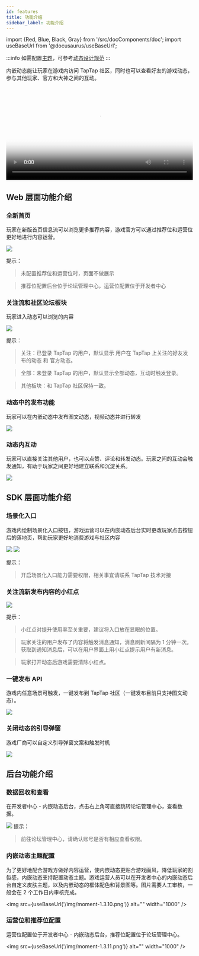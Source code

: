 ```yaml
---
id: features
title: 功能介绍
sidebar_label: 功能介绍
---
```

import {Red, Blue, Black, Gray} from '/src/docComponents/doc';
import useBaseUrl from '@docusaurus/useBaseUrl';

:::info
如需配置[主题](#内嵌动态主题配置)，可参考[动态设计规范](/design/design-moment)
:::

内嵌动态能让玩家在游戏内访问 TapTap 社区，同时也可以查看好友的游戏动态，参与其他玩家、官方和大神之间的互动。

<video controls poster="https://capacity-files.lncld.net/mhJHi9jngyobIlPVADDM8X7eGOqmTBAb/0af2062a4ee1cc2ff29bdf56a96c3041.png" src="https://capacity-files.lncld.net/t68F6kSo2u1GFRUsY6vlYfGA8juBlzaW/07181438%20%E5%86%85%E5%B5%8C%E5%8A%A8%E6%80%81%E4%BB%8B%E7%BB%8D.mp4" width='100%' ></video>


## Web 层面功能介绍
### 全新首页
玩家在新版首页信息流可以浏览更多推荐内容，游戏官方可以通过推荐位和运营位更好地进行内容运营。

![](/img/moment-1.3.1.png)

提示：

> 未配置推荐位和运营位时，页面不做展示

> 推荐位配置后台位于论坛管理中心，运营位配置位于开发者中心



### 关注流和社区论坛板块
玩家进入动态可以浏览的内容

![](/img/moment-1.3.2.png)

提示：

> 关注：已登录 TapTap 的用户，默认显示 用户在 TapTap 上关注的好友发布的动态 和 官方动态。

> 全部：未登录 TapTap 的用户，默认显示全部动态，互动时触发登录。

> 其他板块：和 TapTap 社区保持一致。



### 动态中的发布功能
玩家可以在内嵌动态中发布图文动态，视频动态并进行转发


![](/img/moment-1.3.3.png)


### 动态内互动
玩家可以直接关注其他用户，也可以点赞、评论和转发动态。玩家之间的互动会触发通知，有助于玩家之间更好地建立联系和沉淀关系。

![](/img/moment-1.3.4.png)

## SDK 层面功能介绍
### 场景化入口
游戏内绘制场景化入口按钮，游戏运营可以在内嵌动态后台实时更改玩家点击按钮后的落地页，帮助玩家更好地消费游戏与社区内容


![](/img/moment-1.3.5.png)
![](/img/moment-1.3.6.png)




提示：

> 开启场景化入口能力需要权限，相关事宜请联系 TapTap 技术对接



### 关注流新发布内容的小红点

![](/img/moment-1.3.7.png)

提示：

> 小红点对提升使用率至关重要，建议将入口放在显眼的位置。

> 玩家关注的用户发布了内容将触发消息通知，消息刷新间隔为 1 分钟一次。获取到通知消息后，可以在用户界面上用小红点提示用户有新消息。

> 玩家打开动态后游戏需要清除小红点。



### 一键发布 API
游戏内任意场景可触发，一键发布到 TapTap 社区（一键发布目前只支持图文动态）。


![](/img/moment-1.3.12.png)


### 关闭动态的引导弹窗
游戏厂商可以自定义引导弹窗文案和触发时机

![](/img/moment-1.3.8.png)



## 后台功能介绍
### 数据回收和查看
在开发者中心 - 内嵌动态后台，点击右上角可直接跳转论坛管理中心，查看数据。

![](/img/moment-1.3.9.png)
提示：

> 前往论坛管理中心，请确认账号是否有相应查看权限。


### 内嵌动态主题配置

为了更好地配合游戏方做好内容运营，使内嵌动态更贴合游戏画风，降低玩家的割裂感，内嵌动态支持配置动态主题。游戏运营人员可以在开发者中心的内嵌动态后台自定义皮肤主题，以及内嵌动态的框体配色和背景图等。图片需要人工审核，一般会在 2 个工作日内审核完成。

<img src={useBaseUrl('/img/moment-1.3.10.png')} alt="" width="1000" />


### 运营位和推荐位配置
运营位配置位于开发者中心 - 内嵌动态后台，推荐位配置位于论坛管理中心。

<img src={useBaseUrl('/img/moment-1.3.11.png')} alt="" width="1000" />
